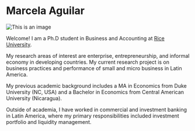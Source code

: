 # **Marcela Aguilar**
![This is an image](https://media-exp1.licdn.com/dms/image/C4D03AQFxnXtl48CcZw/profile-displayphoto-shrink_800_800/0/1585364031648?e=1659571200&v=beta&t=-J3Le59oPuY7pNIn07Ww15ekg2UTWvwtI8nZVBZhRtA)

Welcome! 
I am a Ph.D student in Business and Accounting at [Rice University](https://www.rice.edu/). 

My research areas of interest are enterprise, entrepreneurship, and informal economy in developing countries. My current research project is on business practices and performance of small and micro business in Latin America. 

My previous academic background includes a MA in Economics from Duke University (NC, USA) and a Bachelor in Economics from Central American University (Nicaragua).

Outside of academia, I have worked in commercial and investment banking in Latin America, where my primary responsibilities included investment portfolio and liquidity management.

